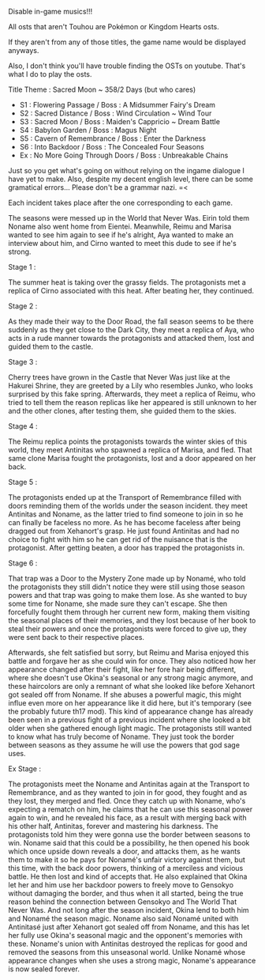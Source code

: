 Disable in-game musics!!!

All osts that aren't Touhou are Pokémon or Kingdom Hearts osts. 

If they aren't from any of those titles, the game name would be displayed anyways.

Also, I don't think you'll have trouble finding the OSTs on youtube. That's what I do to play the osts.

Title Theme : Sacred Moon ~ 358/2 Days
(but who cares)

- S1 : Flowering Passage / Boss : A Midsummer Fairy's Dream
- S2 : Sacred Distance / Boss : Wind Circulation ~ Wind Tour
- S3 : Sacred Moon / Boss : Maiden's Cappricio ~ Dream Battle
- S4 : Babylon Garden / Boss : Magus Night
- S5 : Cavern of Remembrance / Boss : Enter the Darkness
- S6 : Into Backdoor / Boss : The Concealed Four Seasons
- Ex : No More Going Through Doors / Boss : Unbreakable Chains

Just so you get what's going on without relying on the ingame dialogue I have yet to make. Also, despite my decent english level, there can be some gramatical errors... Please don't be a grammar nazi. =<
 
Each incident takes place after the one corresponding to each game.

The seasons were messed up in the World that Never Was. Eirin told them Noname also went home from Eientei.
Meanwhile, Reimu and Marisa wanted to see him again to see if he's alright, Aya wanted to make an interview about him, and Cirno wanted to meet this dude to see if he's strong.

Stage 1 :

The summer heat is taking over the grassy fields. The protagonists met a replica of Cirno associated with this heat. After beating her, they continued.

Stage 2 :

As they made their way to the Door Road, the fall season seems to be there suddenly as they get close to the Dark City, they meet a replica of Aya, who acts in a rude manner towards the protagonists and attacked them, lost and guided them to the castle.

Stage 3 :

Cherry trees have grown in the Castle that Never Was just like at the Hakurei Shrine, they are greeted by a Lily who resembles Junko, who looks surprised by this fake spring.
Afterwards, they meet a replica of Reimu, who tried to tell them the reason replicas like her appeared is still unknown to her and the other clones, after testing them, she guided them to the skies.

Stage 4 :

The Reimu replica points the protagonists towards the winter skies of this world, they meet Antinitas who spawned a replica of Marisa, and fled. That same clone Marisa fought the protagonists, lost and a door appeared on her back.

Stage 5 :

The protagonists ended up at the Transport of Remembrance filled with doors reminding them of the worlds under the season incident. they meet Antinitas and Noname, as the latter tried to find someone to join in so he can finally be faceless no more. As he has become faceless after being dragged out from Xehanort's grasp. He just found Antinitas and had no choice to fight with him so he can get rid of the nuisance that is the protagonist. After getting beaten, a door has trapped the protagonists in.

Stage 6 :

That trap was a Door to the Mystery Zone made up by Nonamé, who told the protagonists they still didn't notice they were still using those season powers and that trap was going to make them lose.
As she wanted to buy some time for Noname, she made sure they can't escape. She then forcefully fought them through her current new form, making them visiting the seasonal places of their memories, and they lost because of her book to steal their powers and once the protagonists were forced to give up, they were sent back to their respective places.

Afterwards, she felt satisfied but sorry, but Reimu and Marisa enjoyed this battle and forgave her as she could win for once. They also noticed how her appearance changed after their fight, like her fore hair being different, where she doesn't use Okina's seasonal or any strong magic anymore, and these haircolors are only a remnant of what she looked like before Xehanort got sealed off from Noname. If she abuses a powerful magic, this might influe even more on her appearance like it did here, but it's temporary (see the probably future th17 mod). This kind of appearance change has already been seen in a previous fight of a previous incident where she looked a bit older when she gathered enough light magic.
The protagonists still wanted to know what has truly become of Noname. They just took the border between seasons as they assume he will use the powers that god sage uses.

Ex Stage : 

The protagonists meet the Noname and Antinitas again at the Transport to Remembrance, and as they wanted to join in for good, they fought and as they lost, they merged and fled.
Once they catch up with Noname, who's expecting a rematch on him, he claims that he can use this seasonal power again to win, and he revealed his face, as a result with merging back with his other half, Antinitas, forever and mastering his darkness.
The protagonists told him they were gonna use the border between seasons to win. Noname said that this could be a possibility, he then opened his book which once upside down reveals a door, and attacks them, as he wants them to make it so he pays for Nonamé's unfair victory against them, but this time, with the back door powers, 
thinking of a merciless and vicious battle. He then lost and kind of accepts that. He also explained that Okina let her and him use her backdoor powers to freely move to Gensokyo without damaging the border, and thus when it all started, being the true reason behind the connection between Gensokyo and The World That Never Was. And not long after the season incident, Okina lend to both him and Nonamé the season magic. Noname also said Nonamé united with Antinitasé just after Xehanort got sealed off from Noname, and this has let her fully use Okina's seasonal magic and the opponent's memories with these. Noname's union with Antinitas destroyed the replicas for good and removed the seasons from this unseasonal world. Unlike Nonamé whose appearance changes when she uses a strong magic, Noname's appearance is now sealed forever.
